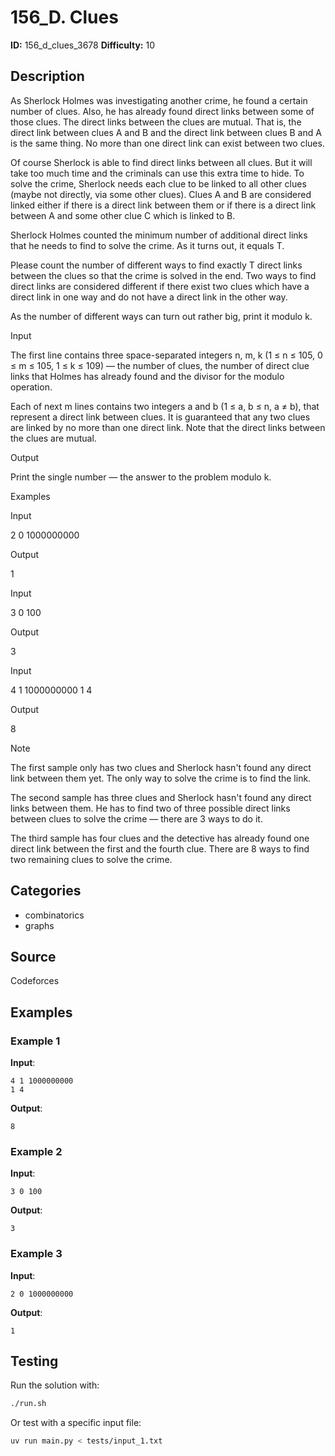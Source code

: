 # 156_D. Clues

**ID:** 156_d_clues_3678
**Difficulty:** 10

## Description

As Sherlock Holmes was investigating another crime, he found a certain number of clues. Also, he has already found direct links between some of those clues. The direct links between the clues are mutual. That is, the direct link between clues A and B and the direct link between clues B and A is the same thing. No more than one direct link can exist between two clues.

Of course Sherlock is able to find direct links between all clues. But it will take too much time and the criminals can use this extra time to hide. To solve the crime, Sherlock needs each clue to be linked to all other clues (maybe not directly, via some other clues). Clues A and B are considered linked either if there is a direct link between them or if there is a direct link between A and some other clue C which is linked to B. 

Sherlock Holmes counted the minimum number of additional direct links that he needs to find to solve the crime. As it turns out, it equals T.

Please count the number of different ways to find exactly T direct links between the clues so that the crime is solved in the end. Two ways to find direct links are considered different if there exist two clues which have a direct link in one way and do not have a direct link in the other way. 

As the number of different ways can turn out rather big, print it modulo k.

Input

The first line contains three space-separated integers n, m, k (1 ≤ n ≤ 105, 0 ≤ m ≤ 105, 1 ≤ k ≤ 109) — the number of clues, the number of direct clue links that Holmes has already found and the divisor for the modulo operation.

Each of next m lines contains two integers a and b (1 ≤ a, b ≤ n, a ≠ b), that represent a direct link between clues. It is guaranteed that any two clues are linked by no more than one direct link. Note that the direct links between the clues are mutual.

Output

Print the single number — the answer to the problem modulo k.

Examples

Input

2 0 1000000000


Output

1


Input

3 0 100


Output

3


Input

4 1 1000000000
1 4


Output

8

Note

The first sample only has two clues and Sherlock hasn't found any direct link between them yet. The only way to solve the crime is to find the link.

The second sample has three clues and Sherlock hasn't found any direct links between them. He has to find two of three possible direct links between clues to solve the crime — there are 3 ways to do it.

The third sample has four clues and the detective has already found one direct link between the first and the fourth clue. There are 8 ways to find two remaining clues to solve the crime.

## Categories

- combinatorics
- graphs

## Source

Codeforces

## Examples

### Example 1

**Input**:
```
4 1 1000000000
1 4
```

**Output**:
```
8
```

### Example 2

**Input**:
```
3 0 100
```

**Output**:
```
3
```

### Example 3

**Input**:
```
2 0 1000000000
```

**Output**:
```
1
```


## Testing

Run the solution with:

```bash
./run.sh
```

Or test with a specific input file:

```bash
uv run main.py < tests/input_1.txt
```
